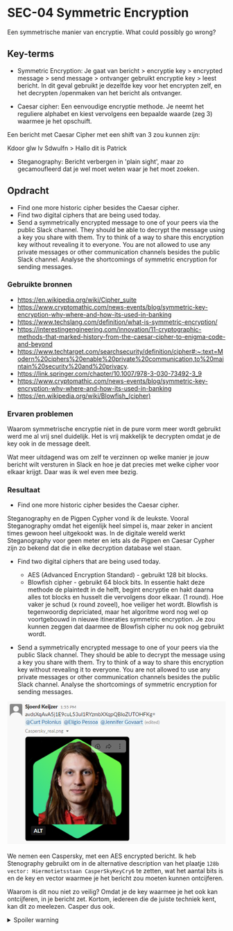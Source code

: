 # SEC-04 Symmetric Encryption
Een symmetrische manier van encryptie. What could possibly go wrong?

## Key-terms
- Symmetric Encryption: Je gaat van bericht > encryptie key > encrypted message > send message > ontvanger gebruikt encryptie key > leest bericht. 
In dit geval gebruikt je dezelfde key voor het encrypten zelf, en het decrypten /openmaken van het bericht als ontvanger.

- Caesar cipher: Een eenvoudige encryptie methode. Je neemt het reguliere alphabet en kiest vervolgens een bepaalde waarde (zeg 3) waarmee je het opschuift. 

Een bericht met Caesar Cipher met een shift van 3 zou kunnen zijn:

Kdoor glw lv Sdwulfn > Hallo dit is Patrick

- Steganography: Bericht verbergen in 'plain sight', maar zo gecamoufleerd dat je wel moet weten waar je het moet zoeken. 


## Opdracht
- Find one more historic cipher besides the Caesar cipher.
- Find two digital ciphers that are being used today.
- Send a symmetrically encrypted message to one of your peers via the public Slack channel. They should be able to decrypt the message using a key you share with them. Try to think of a way to share this encryption key without revealing it to everyone. You are not allowed to use any private messages or other communication channels besides the public Slack channel. Analyse the shortcomings of symmetric encryption for sending messages.


### Gebruikte bronnen
- https://en.wikipedia.org/wiki/Cipher_suite
- https://www.cryptomathic.com/news-events/blog/symmetric-key-encryption-why-where-and-how-its-used-in-banking
- https://www.techslang.com/definition/what-is-symmetric-encryption/
- https://interestingengineering.com/innovation/11-cryptographic-methods-that-marked-history-from-the-caesar-cipher-to-enigma-code-and-beyond
- https://www.techtarget.com/searchsecurity/definition/cipher#:~:text=Modern%20ciphers%20enable%20private%20communication,to%20maintain%20security%20and%20privacy.
- https://link.springer.com/chapter/10.1007/978-3-030-73492-3_9
- https://www.cryptomathic.com/news-events/blog/symmetric-key-encryption-why-where-and-how-its-used-in-banking
- https://en.wikipedia.org/wiki/Blowfish_(cipher)



### Ervaren problemen
Waarom symmetrische encryptie niet in de pure vorm meer wordt gebruikt werd me al vrij snel duidelijk. Het is vrij makkelijk te decrypten omdat je de key ook in de message deelt. 

Wat meer uitdagend was om zelf te verzinnen op welke manier je jouw bericht wilt versturen in Slack en hoe je dat precies met welke cipher voor elkaar krijgt. Daar was ik wel even mee bezig. 

### Resultaat
- Find one more historic cipher besides the Caesar cipher.

Steganography en de Pigpen Cypher vond ik de leukste. Vooral Steganography omdat het eigenlijk heel simpel is, maar zeker in ancient times gewoon heel uitgekookt was. In de digitale wereld werkt Steganography voor geen meter en iets als de Pigpen en Caesar Cypher zijn zo bekend dat die in elke decryption database wel staan. 

- Find two digital ciphers that are being used today.
    - AES (Advanced Encryption Standard) - gebruikt 128 bit blocks. 
    - Blowfish cipher - gebruikt 64 block bits. In essentie hakt deze methode de plaintedt in de helft, begint encryptie en hakt daarna alles tot blocks en husselt die vervolgens door elkaar. (1 round). Hoe vaker je schud (x round zoveel), hoe veiliger het wordt. Blowfish is tegenwoordig depriciated, maar het algoritme word nog wel op voortgebouwd in nieuwe itineraties symmetric encryption. Je zou kunnen zeggen dat daarmee de Blowfish cipher nu ook nog gebruikt wordt. 


- Send a symmetrically encrypted message to one of your peers via the public Slack channel. They should be able to decrypt the message using a key you share with them. Try to think of a way to share this encryption key without revealing it to everyone. You are not allowed to use any private messages or other communication channels besides the public Slack channel. Analyse the shortcomings of symmetric encryption for sending messages.

![Caspersky](../00_includes/SEC-04_caspersky.png) 

We nemen een Caspersky, met een AES encrypted bericht. Ik heb Stenography gebruikt om in de alternative description van het plaatje `128b vector: Hiermotietsstaan CasperSkyKeyCry6` te zetten, wat het aantal bits is en de key en vector waarmee je het bericht zou moeten kunnen ontcijferen. 

Waarom is dit nou niet zo veilig? Omdat je de key waarmee je het ook kan ontcijferen, in je bericht zet. Kortom, iedereen die de juiste techniek kent, kan dit zo meelezen. Casper dus ook. 

<details>
  <summary>Spoiler warning</summary>
  
 Het encrypted bericht is:
 `Pas op, Casper leest mee`
  
</details>